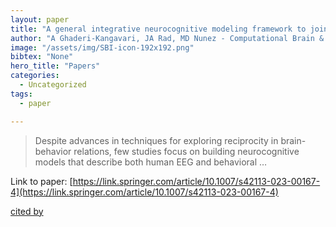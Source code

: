 ```yaml
---
layout: paper
title: "A general integrative neurocognitive modeling framework to jointly describe EEG and decision-making on single trials"
author: "A Ghaderi-Kangavari, JA Rad, MD Nunez - Computational Brain & …, 2023 - Springer"
image: "/assets/img/SBI-icon-192x192.png"
bibtex: "None"
hero_title: "Papers"
categories:
  - Uncategorized
tags:
  - paper

---
```

>Despite advances in techniques for exploring reciprocity in brain-behavior relations, few studies focus on building neurocognitive models that describe both human EEG and behavioral …

Link to paper: [https://link.springer.com/article/10.1007/s42113-023-00167-4](https://link.springer.com/article/10.1007/s42113-023-00167-4)

[cited by](https://scholar.google.com/scholar?cites=14822270014333858587&as_sdt=2005&sciodt=0,5&hl=en&num=20)

